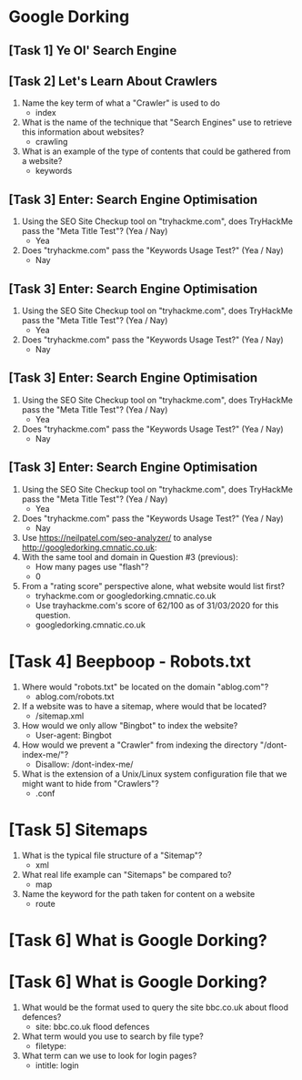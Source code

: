 # Google Dorking

## [Task 1] Ye Ol' Search Engine

## [Task 2] Let's Learn About Crawlers
1. Name the key term of what a "Crawler" is used to do
    - index
2. What is the name of the technique that "Search Engines" use to retrieve this information about websites?
    - crawling
3. What is an example of the type of contents that could be gathered from a website?
    - keywords

## [Task 3] Enter: Search Engine Optimisation
1. Using the SEO Site Checkup tool on "tryhackme.com", does TryHackMe pass the "Meta Title Test"? (Yea / Nay)
    - Yea
2. Does "tryhackme.com" pass the "Keywords Usage Test?" (Yea / Nay)
    - Nay

## [Task 3] Enter: Search Engine Optimisation
1. Using the SEO Site Checkup tool on "tryhackme.com", does TryHackMe pass the "Meta Title Test"? (Yea / Nay)
    - Yea
2. Does "tryhackme.com" pass the "Keywords Usage Test?" (Yea / Nay)
    - Nay

## [Task 3] Enter: Search Engine Optimisation
1. Using the SEO Site Checkup tool on "tryhackme.com", does TryHackMe pass the "Meta Title Test"? (Yea / Nay)
    - Yea
2. Does "tryhackme.com" pass the "Keywords Usage Test?" (Yea / Nay)
    - Nay

## [Task 3] Enter: Search Engine Optimisation
1. Using the SEO Site Checkup tool on "tryhackme.com", does TryHackMe pass the "Meta Title Test"? (Yea / Nay)
    - Yea
2. Does "tryhackme.com" pass the "Keywords Usage Test?" (Yea / Nay)
    - Nay
3. Use https://neilpatel.com/seo-analyzer/ to analyse http://googledorking.cmnatic.co.uk:
4. With the same tool and domain in Question #3 (previous):
    - How many pages use "flash"?
    - 0
5. From a "rating score" perspective alone, what website would list first?
    - tryhackme.com or googledorking.cmnatic.co.uk
    - Use trayhackme.com's score of 62/100 as of 31/03/2020 for this question.
    - googledorking.cmnatic.co.uk

# [Task 4] Beepboop - Robots.txt
1. Where would "robots.txt" be located on the domain "ablog.com"?
    - ablog.com/robots.txt
2. If a website was to have a sitemap, where would that be located?
    - /sitemap.xml
3. How would we only allow "Bingbot" to index the website?
    - User-agent: Bingbot
4. How would we prevent a "Crawler" from indexing the directory "/dont-index-me/"?
    - Disallow: /dont-index-me/
5. What is the extension of a Unix/Linux system configuration file that we might want to hide from "Crawlers"?
    - .conf

# [Task 5] Sitemaps
1. What is the typical file structure of a "Sitemap"?
    - xml
2. What real life example can "Sitemaps" be compared to?
    - map
3. Name the keyword for the path taken for content on a website
    - route

# [Task 6] What is Google Dorking?

# [Task 6] What is Google Dorking?
1. What would be the format used to query the site bbc.co.uk about flood defences?
    - site: bbc.co.uk flood defences
2. What term would you use to search by file type?
    - filetype:
3. What term can we use to look for login pages?
    - intitle: login
